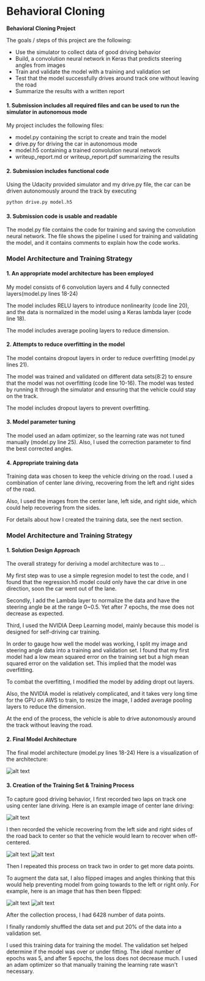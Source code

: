 # **Behavioral Cloning** 

**Behavioral Cloning Project**

The goals / steps of this project are the following:
* Use the simulator to collect data of good driving behavior
* Build, a convolution neural network in Keras that predicts steering angles from images
* Train and validate the model with a training and validation set
* Test that the model successfully drives around track one without leaving the road
* Summarize the results with a written report


[//]: # (Image References)

[image1]: ./images/model.png "Model Visualization"
[image2]: ./images/center.png "Center"
[image3]: ./images/left.png "Left"
[image4]: ./images/right.png "Right"
[image5]: ./images/original.png "Normal Image"
[image6]: ./images/flip.png "Flipped Image"


#### 1. Submission includes all required files and can be used to run the simulator in autonomous mode

My project includes the following files:
* model.py containing the script to create and train the model
* drive.py for driving the car in autonomous mode
* model.h5 containing a trained convolution neural network 
* writeup_report.md or writeup_report.pdf summarizing the results

#### 2. Submission includes functional code
Using the Udacity provided simulator and my drive.py file, the car can be driven autonomously around the track by executing 
```sh
python drive.py model.h5
```

#### 3. Submission code is usable and readable

The model.py file contains the code for training and saving the convolution neural network. The file shows the pipeline I used for training and validating the model, and it contains comments to explain how the code works.

### Model Architecture and Training Strategy

#### 1. An appropriate model architecture has been employed

My model consists of 6 convolution layers and 4 fully connected layers(model.py lines 18-24) 

The model includes RELU layers to introduce nonlinearity (code line 20), and the data is normalized in the model using a Keras lambda layer (code line 18). 

The model includes average pooling layers to reduce dimension.

#### 2. Attempts to reduce overfitting in the model

The model contains dropout layers in order to reduce overfitting (model.py lines 21). 

The model was trained and validated on different data sets(8:2) to ensure that the model was not overfitting (code line 10-16). The model was tested by running it through the simulator and ensuring that the vehicle could stay on the track.

The model includes dropout layers to prevent overfitting.

#### 3. Model parameter tuning

The model used an adam optimizer, so the learning rate was not tuned manually (model.py line 25).
Also, I used the correction parameter to find the best corrected angles.

#### 4. Appropriate training data

Training data was chosen to keep the vehicle driving on the road. I used a combination of center lane driving, recovering from the left and right sides of the road.

Also, I used the images from the center lane, left side, and right side, which could help recovering from the sides.

For details about how I created the training data, see the next section. 

### Model Architecture and Training Strategy

#### 1. Solution Design Approach

The overall strategy for deriving a model architecture was to ...

My first step was to use a simple regresion model to test the code, and I found that the regression.h5 model could only have the car drive in one direction, soon the car went out of the lane.

Secondly, I add the Lambda layer to normalize the data and have the steering angle be at the range 0~0.5. Yet after 7 epochs, the mse does not decrease as expected. 

Third, I used the NVIDIA Deep Learning model, mainly because this model is designed for self-driving car training. 

In order to gauge how well the model was working, I split my image and steering angle data into a training and validation set. I found that my first model had a low mean squared error on the training set but a high mean squared error on the validation set. This implied that the model was overfitting. 

To combat the overfitting, I modified the model by adding dropt out layers.

Also, the NVIDIA model is relatively complicated, and it takes very long time for the GPU on AWS to train, to  resize the image, I added average pooling layers to reduce the dimension.

At the end of the process, the vehicle is able to drive autonomously around the track without leaving the road.

#### 2. Final Model Architecture

The final model architecture (model.py lines 18-24) 
Here is a visualization of the architecture:

![alt text][image1]

#### 3. Creation of the Training Set & Training Process

To capture good driving behavior, I first recorded two laps on track one using center lane driving. Here is an example image of center lane driving:

![alt text][image2]

I then recorded the vehicle recovering from the left side and right sides of the road back to center so that the vehicle would learn to recover when off-centered.

![alt text][image3]
![alt text][image4]


Then I repeated this process on track two in order to get more data points.

To augment the data sat, I also flipped images and angles thinking that this would help preventing model from going towards to the left or right only. For example, here is an image that has then been flipped:

![alt text][image5]
![alt text][image6]



After the collection process, I had 6428 number of data points. 


I finally randomly shuffled the data set and put 20% of the data into a validation set. 

I used this training data for training the model. The validation set helped determine if the model was over or under fitting. The ideal number of epochs was 5, and after 5 epochs, the loss does not decrease much. I used an adam optimizer so that manually training the learning rate wasn't necessary.
